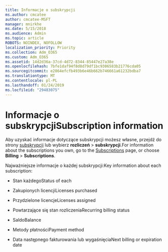 ```yaml
---
title: Informacje o subskrypcji
ms.author: cmcatee
author: cmcatee-MSFT
manager: mnirkhe
ms.date: 5/15/2018
ms.audience: Admin
ms.topic: article
ROBOTS: NOINDEX, NOFOLLOW
localization_priority: Priority
ms.collection: Adm_O365
ms.custom: Adm_O365
ms.assetid: 14d2d36a-37cd-4d72-8344-85447e27a38e
ms.openlocfilehash: 7bfe1daf94f8d8d79df1bc9306583b21776cda05
ms.sourcegitcommit: e2864efcfb493b6e46b662b746661a61232bdba7
ms.translationtype: MT
ms.contentlocale: pl-PL
ms.lasthandoff: 01/24/2019
ms.locfileid: "29483075"
---
```

# <a name="subscription-information"></a><span data-ttu-id="00fa2-102">Informacje o subskrypcji</span><span class="sxs-lookup"><span data-stu-id="00fa2-102">Subscription information</span></span>

<span data-ttu-id="00fa2-103">Aby uzyskać informacje dotyczące subskrypcji możesz własne, przejdź do strony [subskrypcji](https://go.microsoft.com/fwlink/p/?linkid=842054) lub wybierz **rozliczeń** \> **subskrypcji**.</span><span class="sxs-lookup"><span data-stu-id="00fa2-103">For information about the subscriptions you own, go to the [Subscriptions](https://go.microsoft.com/fwlink/p/?linkid=842054) page, or choose **Billing** \> **Subscriptions**.</span></span>
  
<span data-ttu-id="00fa2-104">Najważniejsze informacje o każdej subskrypcji:</span><span class="sxs-lookup"><span data-stu-id="00fa2-104">Key information about each subscription:</span></span>
  
- <span data-ttu-id="00fa2-105">Stan każdego</span><span class="sxs-lookup"><span data-stu-id="00fa2-105">Status of each</span></span>
    
- <span data-ttu-id="00fa2-106">Zakupionych licencji</span><span class="sxs-lookup"><span data-stu-id="00fa2-106">Licenses purchased</span></span>
    
- <span data-ttu-id="00fa2-107">Przydzielone licencje</span><span class="sxs-lookup"><span data-stu-id="00fa2-107">Licenses assigned</span></span>
    
- <span data-ttu-id="00fa2-108">Powtarzające się stan rozliczenia</span><span class="sxs-lookup"><span data-stu-id="00fa2-108">Recurring billing status</span></span>
    
- <span data-ttu-id="00fa2-109">Saldo</span><span class="sxs-lookup"><span data-stu-id="00fa2-109">Balance</span></span>
    
- <span data-ttu-id="00fa2-110">Metody płatności</span><span class="sxs-lookup"><span data-stu-id="00fa2-110">Payment method</span></span>
    
- <span data-ttu-id="00fa2-111">Data następnego fakturowania lub wygaśnięcia</span><span class="sxs-lookup"><span data-stu-id="00fa2-111">Next billing or expiration date</span></span>
    

